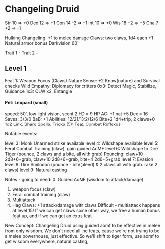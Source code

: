 # Changeling Druid

Str 10      => +0
Dex 12      => +1
Con 14  -2  => +1
Int 10      => +0
Wis 18  +2  => +5
Cha  7  +2  => -1

Hulking Changeling: +1 to melee damage
Claws: two claws, 1d4 each
+1 Natural armor bonus
Darkvision 60'

Trait 1 -
Trait 2 -

## Level 1
Feat 1: Weapon Focus (Claws)
Nature Sense: +2 Know(nature) and Survival checks
Wild Empathy: Diplomacy for critters
0x3: Detect Magic, Stabilize, Guidance
1x3: CLW x2, Entangle

#### Pet: Leopard (small)
speed: 50', low light vision, scent
2 HD = 9 HP
AC: +1 nat +5 Dex = 16
Saves: 3/3/0
BaB: +1
Abilities: 12/21/13:2/12/6
Bite+2 1d4+trip, 2 claws+0 1d2
Link:
Share Spells:
Tricks (5):
Feat: Combat Reflexes

Notable events:

level 3: Monk Unarmed strike available
level 4: Wildshape available
level 5: Feral Combat Training (claw), gain guided AoMF
level 6: Wildshape to Dire Tiger (pounce, 2 claws and a bite, all with grab)
    Pouncing: claw+10 2d8+6+grab, claw+10 2d8+6+grab, bite+4 2d6+5+grab
level 7: Evasion
level 8: Dire Smilodon (pounce - bite(bleed) & 2 claws all with grab. rake 2 claws)
level 9: Natural casting


Notes - going to need:
0. Guided AoMF (wisdom to attack/damage)
1. weapon focus (claw)
2. Feral combat training (claw)
3. Multiattack
4. Hag Claws: +1 attack/damage with claws
Difficult - multiattack happens at level 15!
If we can get claws some other way, we free a human bonus feat up,
and if we can get an extra feat

New Concept: Changeling Druid using guided aomf to be effective in melee from only wisdom.
We don't need all the feats, cause we're not trying to be a melee powerhouse, just effective.
So we'll shift to tiger form, use aomf to get wisdom everywhere, natural casting,

